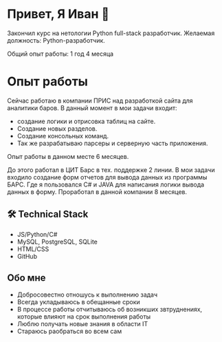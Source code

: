 # Привет, Я Иван 👋
Закончил курс на нетологии Python full-stack разработчик.
Желаемая должность: Python-разработчик.

Общий опыт работы: 1 год 4 месяца

# Опыт работы
Сейчас работаю в компании ПРИС над разработкой сайта для аналитики баров.
В данный момент в мои задачи входит:
- создание логики и отрисовка таблиц на сайте.
- Создание новых разделов.
- Создание консольных команд.
- Так же разрабатываю парсеры и серверную часть приложения.
  
Опыт работы в данном месте 6 месяцев. 

До этого работал в ЦИТ Барс в тех. поддержке 2 линии. В мои задачи входило создание форм отчетов для вывода данных из программы БАРС. Где я пользовался C# и JAVA для написания логики вывода данных в форму. Проработал в данной компании 8 месяцев.

## 🛠 Technical Stack
*   JS/Python/C#
*   MySQL, PostgreSQL, SQLite
*   HTML/CSS
*   GitHub

## Обо мне

* Добросовестно отношусь к выполнению задач
* Всегда укладываюсь в обещанные сроки
* В процессе работы отчитываюсь об возникших звтруднениях, которые влияют на срок выполнения работы
* Люблю получать новые знания в области IT
* Стараюсь раобраться во всем сам
